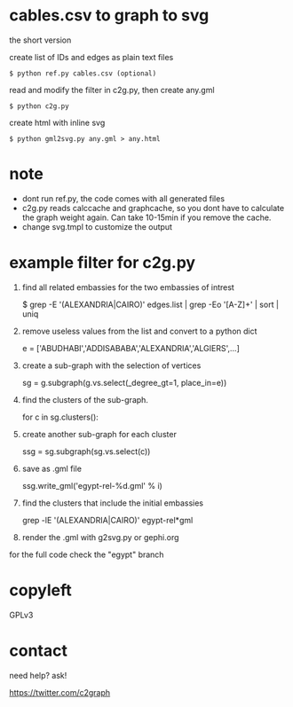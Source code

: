 # cables.csv to graph to svg

the short version

create list of IDs and edges as plain text files

    $ python ref.py cables.csv (optional)

read and modify the filter in c2g.py, then create any.gml
    
    $ python c2g.py

create html with inline svg

    $ python gml2svg.py any.gml > any.html

# note

* dont run ref.py, the code comes with all generated files
* c2g.py reads calccache and graphcache, so you dont have to calculate
  the graph weight again. Can take 10-15min if you remove the cache.
* change svg.tmpl to customize the output

# example filter for c2g.py

1. find all related embassies for the two embassies of intrest

    $ grep -E '(ALEXANDRIA|CAIRO)' edges.list | grep -Eo '[A-Z]+' | sort | uniq

2. remove useless values from the list and convert to a python dict

    e = ['ABUDHABI','ADDISABABA','ALEXANDRIA','ALGIERS',...]

3. create a sub-graph with the selection of vertices

    sg = g.subgraph(g.vs.select(_degree_gt=1, place_in=e))

4. find the clusters of the sub-graph. 

    for c in sg.clusters():

5. create another sub-graph for each cluster

    ssg = sg.subgraph(sg.vs.select(c))

6. save as .gml file

    ssg.write_gml('egypt-rel-%d.gml' % i)

7. find the clusters that include the initial embassies

    grep -lE '(ALEXANDRIA|CAIRO)' egypt-rel*gml

8. render the .gml with g2svg.py or gephi.org

for the full code check the "egypt" branch

# copyleft

GPLv3

# contact

need help? ask!

https://twitter.com/c2graph


